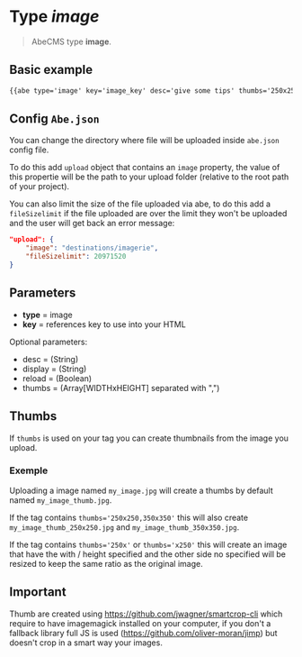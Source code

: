 # Type _image_

> AbeCMS type __image__.

## Basic example

```html
{{abe type='image' key='image_key' desc='give some tips' thumbs='250x250,350x350'}}
```

## Config `Abe.json`

You can change the directory where file will be uploaded inside `abe.json` config file.

To do this add `upload` object that contains an `image` property, the value of this propertie will be the path to your upload folder (relative to the root path of your project).

You can also limit the size of the file uploaded via abe, to do this add a `fileSizelimit` if the file uploaded are over the limit they won't be uploaded and the user will get back an error message:

```json
"upload": {
    "image": "destinations/imagerie",
    "fileSizelimit": 20971520
}
```

## Parameters

- __type__ = image
- __key__ = references key to use into your HTML

Optional parameters:

- desc = (String)
- display = (String)
- reload = (Boolean)
- thumbs = (Array[WIDTHxHEIGHT] separated with ",")

## Thumbs

If `thumbs` is used on your tag you can create thumbnails from the image you upload.

### Exemple

Uploading a image named `my_image.jpg` will create a thumbs by default named `my_image_thumb.jpg`.

If the tag contains `thumbs='250x250,350x350'` this will also create `my_image_thumb_250x250.jpg` and `my_image_thumb_350x350.jpg`.

If the tag contains `thumbs='250x'` or `thumbs='x250'` this will create an image that have the with / height specified and the other side no specified will be resized to keep the same ratio as the original image.

## Important

Thumb are created using https://github.com/jwagner/smartcrop-cli which require to have imagemagick installed on your computer, if you don't a fallback library full JS is used (https://github.com/oliver-moran/jimp) but doesn't crop in a smart way your images.
